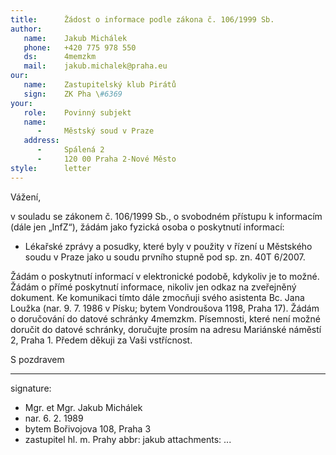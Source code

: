 ```yaml
---
title:      Žádost o informace podle zákona č. 106/1999 Sb.
author:
   name:    Jakub Michálek
   phone:   +420 775 978 550
   ds:      4memzkm
   mail:    jakub.michalek@praha.eu
our:
   name:    Zastupitelský klub Pirátů
   sign:    ZK Pha \#6369
your:
   role:    Povinný subjekt
   name:    
      -     Městský soud v Praze
   address:
      -     Spálená 2
      -     120 00 Praha 2-Nové Město
style:      letter
---
```


Vážení,

v souladu se zákonem č. 106/1999 Sb., o svobodném přístupu k informacím (dále jen „InfZ“), žádám jako fyzická osoba o poskytnutí  informací:

* Lékařské zprávy a posudky, které byly v použity v řízení u Městského soudu v Praze jako u soudu prvního stupně pod sp. zn. 40T 6/2007.

Žádám o poskytnutí informací v elektronické podobě, kdykoliv je to možné. Žádám o přímé poskytnutí informace, nikoliv jen odkaz na zveřejněný dokument. Ke komunikaci tímto dále zmocňuji svého asistenta Bc. Jana Loužka (nar. 9. 7. 1986 v Písku; bytem Vondroušova 1198, Praha 17). Žádám o doručování do datové schránky 4memzkm. Písemnosti, které není možné doručit do datové schránky, doručujte prosím na adresu Mariánské náměstí 2, Praha 1. Předem děkuji za Vaši vstřícnost.

S pozdravem

---
signature: 
  - Mgr. et Mgr. Jakub Michálek
  - nar. 6. 2. 1989
  - bytem Bořivojova 108, Praha 3
  - zastupitel hl. m. Prahy
abbr:       jakub
attachments:
...
